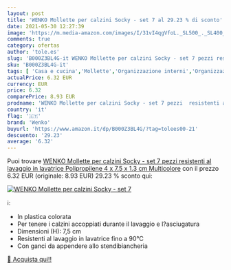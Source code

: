 ```yaml
---
layout: post
title: 'WENKO Mollette per calzini Socky - set 7 al 29.23 % di sconto'
date: 2021-05-30 12:27:39
image: 'https://m.media-amazon.com/images/I/31vI4qgVfoL._SL500_._SL400_.jpg'
comments: true
category: ofertas
author: 'tole.es'
slug: 'B000Z3BL4G-it WENKO Mollette per calzini Socky - set 7 pezzi resistenti...'
sku: 'B000Z3BL4G-it'
tags: [ 'Casa e cucina','Mollette','Organizzazione interni','Organizzazione lavanderia','wenko', ]
actualPrice: 6.32 EUR
currency: EUR
price: 6.32
comparePrice: 8.93 EUR
prodname: 'WENKO Mollette per calzini Socky - set 7 pezzi  resistenti al lavaggio in lavatrice  Polipropilene  4 x 7.5 x 1.3 cm  Multicolore'
country: 'it'
flag: '🇮🇹'
brand: 'Wenko'
buyurl: 'https://www.amazon.it/dp/B000Z3BL4G/?tag=tolees00-21'
descuento: '29.23'
average: '6.32'
---
```


Puoi trovare [WENKO Mollette per calzini Socky - set 7 pezzi  resistenti al lavaggio in lavatrice  Polipropilene  4 x 7.5 x 1.3 cm  Multicolore](https://www.amazon.it/dp/B000Z3BL4G/?tag=tolees00-21) con il prezzo 6.32 EUR (originale: 8.93 EUR) 29.23 % sconto qui:

[![WENKO Mollette per calzini Socky - set 7](https://m.media-amazon.com/images/I/31vI4qgVfoL._SL500_._SL400_.jpg)](https://www.amazon.it/dp/B000Z3BL4G/?tag=tolees00-21)

ℹ️:

- In plastica colorata
- Per tenere i calzini accoppiati durante il lavaggio e l?asciugatura
- Dimensioni (H): 7,5 cm
- Resistenti al lavaggio in lavatrice fino a 90°C
- Con ganci da appendere allo stendibiancheria

[🛒 Acquista qui!!](https://www.amazon.it/dp/B000Z3BL4G/?tag=tolees00-21)
